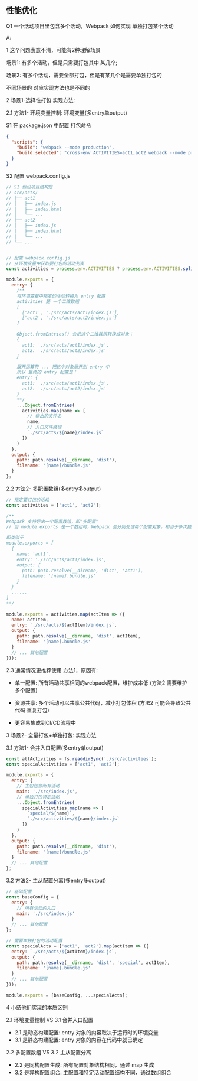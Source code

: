 ## 性能优化

Q1 一个活动项目里包含多个活动，Webpack 如何实现 单独打包某个活动  <br/>

A:  <br/>

1 这个问题表意不清，可能有2种理解场景

场景1: 有多个活动，但是只需要打包其中 某几个; 

场景2: 有多个活动，需要全部打包，但是有某几个是需要单独打包的
  
不同场景的 对应实现方法也是不同的



2 场景1-选择性打包 实现方法: 

2.1 方法1- 环境变量控制: 环境变量(多entry单output)

S1 在 package.json 中配置 打包命令

```json
{
  "scripts": {
    "build": "webpack --mode production",
    "build:selected": "cross-env ACTIVITIES=act1,act2 webpack --mode production"
  }
}
```

S2 配置 webpack.config.js

```js
// S1 假设项目结构是
// src/acts/
// ├── act1
// │   ├── index.js
// │   ├── index.html
// │   └── ...
// ├── act2
// │   ├── index.js
// │   ├── index.html
// │   └── ...
// └── ...


// 配置 webpack.config.js
// 从环境变量中获取要打包的活动列表
const activities = process.env.ACTIVITIES ? process.env.ACTIVITIES.split(',') : [];

module.exports = {
  entry: {
    /** 
    将环境变量中指定的活动转换为 entry 配置
    activities 是 一个二维数组
    [
      ['act1', './src/acts/act1/index.js'],
      ['act2', './src/acts/act2/index.js']
    ]

    Object.fromEntries() 会把这个二维数组转换成对象：
    {
      act1: './src/acts/act1/index.js',
      act2: './src/acts/act2/index.js'
    }

    展开运算符 ... 把这个对象展开到 entry 中
    所以 最终的 entry 配置是：
    entry: {
      act1: './src/acts/act1/index.js',
      act2: './src/acts/act2/index.js'
    }
    **/
    ...Object.fromEntries(
      activities.map(name => [
        // 输出的文件名
        name,                                 
        // 入口文件路径
        `./src/acts/${name}/index.js`   
      ])
    )
  },
  output: {
    path: path.resolve(__dirname, 'dist'),
    filename: '[name]/bundle.js'
  }
};
```


2.2 方法2- 多配置数组(多entry多output)
 
```js
// 指定要打包的活动
const activities = ['act1', 'act2'];

/** 
Webpack 支持导出一个配置数组，即"多配置"
// 当 module.exports 是一个数组时，Webpack 会分别处理每个配置对象，相当于多次独立打包 

即类似于
module.exports = [
  {
    name: 'act1',
    entry: './src/acts/act1/index.js',
    output: {
      path: path.resolve(__dirname, 'dist', 'act1'),
      filename: '[name].bundle.js'
    }
  }
  ......
]
**/

module.exports = activities.map(actItem => ({
  name: actItem,
  entry: `./src/acts/${actItem}/index.js`,
  output: {
    path: path.resolve(__dirname, 'dist', actItem),
    filename: '[name].bundle.js'
  }
  // ... 其他配置
}));
```

2.3 通常情况更推荐使用 方法1，原因有:
  - 单一配置: 所有活动共享相同的webpack配置，维护成本低 (方法2 需要维护多个配置)

  - 资源共享: 多个活动可以共享公共代码，减小打包体积 (方法2 可能会导致公共代码 重复打包)

  - 更容易集成到CI/CD流程中




3 场景2- 全量打包+单独打包: 实现方法

3.1 方法1- 合并入口配置(多entry单output)

```js
const allActivities = fs.readdirSync('./src/activities');
const specialActivities = ['act1', 'act2'];

module.exports = {
  entry: {
    // 主包包含所有活动
    main: './src/index.js',
    // 单独打包特定活动
    ...Object.fromEntries(
      specialActivities.map(name => [
        `special/${name}`,
        `./src/activities/${name}/index.js`
      ])
    )
  },
  output: {
    path: path.resolve(__dirname, 'dist'),
    filename: '[name]/bundle.js'
  }
  // ... 其他配置
};
```


3.2 方法2- 主从配置分离(多entry多output)

```js
// 基础配置
const baseConfig = {
  entry: {
    // 所有活动的入口
    main: './src/index.js'
  }
  // ... 其他配置
};

// 需要单独打包的活动配置
const specialActs = ['act1', 'act2'].map(actItem => ({
  entry: `./src/acts/${actItem}/index.js`,
  output: {
    path: path.resolve(__dirname, 'dist', 'special', actItem),
    filename: '[name].bundle.js'
  }
  // ... 其他配置
}));

module.exports = [baseConfig, ...specialActs];
```


4 小结他们实现的本质区别

2.1 环境变量控制 VS 3.1 合并入口配置
  - 2.1 是动态构建配置: entry 对象的内容取决于运行时的环境变量
  - 3.1 是静态构建配置: entry 对象的内容在代码中就已确定


2.2 多配置数组 VS 3.2 主从配置分离
  - 2.2 是同构配置生成: 所有配置对象结构相同，通过 map 生成
  - 3.2 是异构配置组合: 主配置和特定活动配置结构不同，通过数组组合
